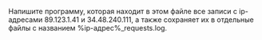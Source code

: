 Напишите программу,
которая находит в этом файле все записи с ip-адресами 89.123.1.41 и 34.48.240.111, а также
сохраняет их в отдельные файлы с названием %ip-адрес%_requests.log.

